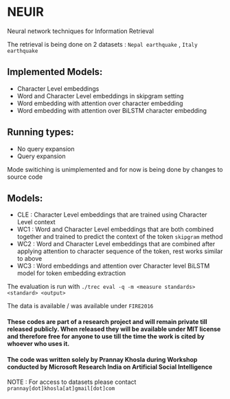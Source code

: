 # NEUIR
Neural network techniques for Information Retrieval

The retrieval is being done on 2 datasets : ``` Nepal earthquake ``` , ``` Italy earthquake ```

## Implemented Models:
* Character Level embeddings
* Word and Character Level embeddings in skipgram setting
* Word embedding with attention over character embedding
* Word embedding with attention over BiLSTM character embedding

## Running types:
* No query expansion
* Query expansion

Mode switiching is unimplemented and for now is being done by changes to source code

## Models:
* CLE : Character Level embeddings that are trained using Character Level context
* WC1 : Word and Character Level embeddings that are both combined together and trained to predict the context of the token ``` skipgram ``` method
* WC2 : Word and Character Level embeddings that are combined after applying attention to character sequence of the token, rest works similar to above
* WC3 : Word embeddings and attention over Character level BiLSTM model for token embedding extraction

The evaluation is run with ``` ./trec eval -q -m <measure standards> <standard> <output> ```

The data is available / was available under ``` FIRE2016 ```

#### These codes are part of a research project and will remain private till released publicly. When released they will be available under MIT license and therefore free for anyone to use till the time the work is cited by whoever who uses it. 

#### The code was written solely by Prannay Khosla during Workshop conducted by Microsoft Research India on Artificial Social Intelligence

NOTE : For access to datasets please contact ``` prannay[dot]khosla[at]gmail[dot]com ```
